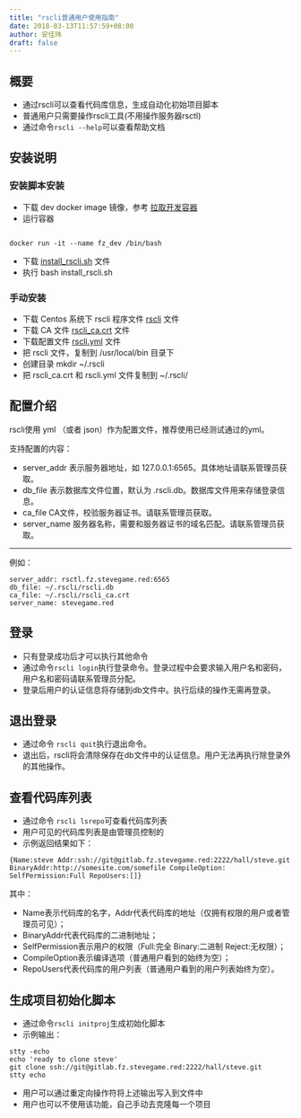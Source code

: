 ```yaml
---
title: "rscli普通用户使用指南"
date: 2018-03-13T11:57:59+08:00
author: 安佳玮
draft: false
---
```


## 概要

* 通过rscli可以查看代码库信息，生成自动化初始项目脚本
* 普通用户只需要操作rscli工具(不用操作服务器rsctl)
* 通过命令```rscli --help```可以查看帮助文档



## 安装说明

### 安装脚本安装

* 下载 dev docker image 镜像，参考 [拉取开发容器](/新手指南/拉取开发容器)
* 运行容器 

```shell

docker run -it --name fz_dev /bin/bash

```

* 下载 [install_rscli.sh](/新手指南/rsctl使用指南/files/install_rscli.sh) 文件
* 执行 bash install_rscli.sh



### 手动安装

* 下载 Centos 系统下 rscli 程序文件 [rscli](/新手指南/rsctl使用指南/files/rscli) 文件
* 下载 CA 文件 [rscli_ca.crt](/新手指南/rsctl使用指南/files/rscli_ca.crt) 文件
* 下载配置文件 [rscli.yml](/新手指南/rsctl使用指南/files/rscli.yml) 文件
* 把 rscli 文件，复制到 /usr/local/bin 目录下
* 创建目录 mkdir ~/.rscli
* 把 rscli_ca.crt 和 rscli.yml 文件复制到 ~/.rscli/







## 配置介绍

rscli使用 yml （或者 json）作为配置文件，推荐使用已经测试通过的yml。  

支持配置的内容：  

* server_addr 表示服务器地址，如 127.0.0.1:6565。具体地址请联系管理员获取。
* db_file 表示数据库文件位置，默认为 .rscli.db。数据库文件用来存储登录信息。
* ca_file CA文件，校验服务器证书。请联系管理员获取。
* server_name 服务器名称，需要和服务器证书的域名匹配。请联系管理员获取。

---

例如：  

```
server_addr: rsctl.fz.stevegame.red:6565  
db_file: ~/.rscli/rscli.db  
ca_file: ~/.rscli/rscli_ca.crt 
server_name: stevegame.red
```


## 登录 

* 只有登录成功后才可以执行其他命令
* 通过命令```rscli login```执行登录命令。登录过程中会要求输入用户名和密码，用户名和密码请联系管理员分配。
* 登录后用户的认证信息将存储到db文件中。执行后续的操作无需再登录。


## 退出登录
* 通过命令 ```rscli quit```执行退出命令。
* 退出后，rscli将会清除保存在db文件中的认证信息。用户无法再执行除登录外的其他操作。

## 查看代码库列表
* 通过命令 ```rscli lsrepo```可查看代码库列表
* 用户可见的代码库列表是由管理员控制的
* 示例返回结果如下：

```
{Name:steve Addr:ssh://git@gitlab.fz.stevegame.red:2222/hall/steve.git BinaryAddr:http://somesite.com/somefile CompileOption: SelfPermission:Full RepoUsers:[]}
```

其中：

* Name表示代码库的名字，Addr代表代码库的地址（仅拥有权限的用户或者管理员可见）；
* BinaryAddr代表代码库的二进制地址； 
* SelfPermission表示用户的权限（Full:完全 Binary:二进制 Reject:无权限）；
* CompileOption表示编译选项（普通用户看到的始终为空）；
* RepoUsers代表代码库的用户列表（普通用户看到的用户列表始终为空）。

## 生成项目初始化脚本
* 通过命令```rscli initproj```生成初始化脚本
* 示例输出：

```
stty -echo
echo 'ready to clone steve'
git clone ssh://git@gitlab.fz.stevegame.red:2222/hall/steve.git
stty echo

```
* 用户可以通过重定向操作符将上述输出写入到文件中
* 用户也可以不使用该功能，自己手动去克隆每一个项目
